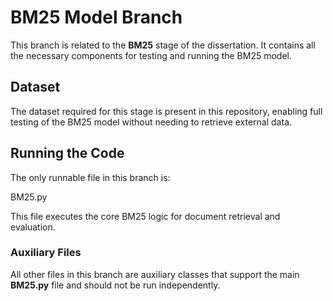 # BM25 Model Branch

This branch is related to the **BM25** stage of the dissertation. It contains all the necessary components for testing and running the BM25 model.

## Dataset

The dataset required for this stage is present in this repository, enabling full testing of the BM25 model without needing to retrieve external data.

## Running the Code

The only runnable file in this branch is:

BM25.py

This file executes the core BM25 logic for document retrieval and evaluation.

### Auxiliary Files

All other files in this branch are auxiliary classes that support the main **BM25.py** file and should not be run independently.
